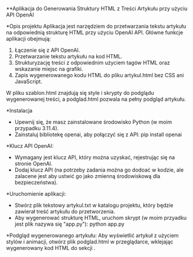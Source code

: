 **Aplikacja do Generowania Struktury HTML z Treści Artykułu przy użyciu API OpenAI

*Opis projektu
Aplikacja jest narzędziem do przetwarzania tekstu artykułu na odpowiednią strukturę HTML przy użyciu OpenAI API. Główne funkcje aplikacji obejmują:

1. Łączenie się z API OpenAI.
2. Przetwarzanie tekstu artykułu na kod HTML.
3. Strukturyzację treści z odpowiednim użyciem tagów HTML oraz wskazanie miejsc na grafiki.
4. Zapis wygenerowanego kodu HTML do pliku artykul.html bez CSS ani JavaScript.
   
W pliku szablon.html znajdują się style i skrypty do podglądu wygenerowanej treści, a podglad.html pozwala na pełny podgląd artykułu.

*Instalacja
- Upewnij się, że masz zainstalowane środowisko Python (w moim przypadku 3.11.4).
- Zainstaluj bibliotekę openai, aby połączyć się z API: pip install openai

*Klucz API OpenAI:
- Wymagany jest klucz API, który można uzyskać, rejestrując się na stronie OpenAI.
- Dodaj klucz API (na potrzeby zadania można go dodoać w kodzie, ale zalacene jest aby ustwić go jako zmienną środowiskową dla bezpieczeństwa).

*Uruchomienie aplikacji:
- Stwórz plik tekstowy artykul.txt w katalogu projektu, który będzie zawierał treść artykułu do przetworzenia.
- Aby wygenerować strukturę HTML, uruchom skrypt (w moim przyadku jest plik nazywa się "app.py"): python app.py

*Podgląd wygenerowanego artykułu:
Aby wyświetlić artykuł z użyciem stylów i animacji, otwórz plik podglad.html w przeglądarce, wklejając wygenerowany kod HTML do sekcji <body>.
